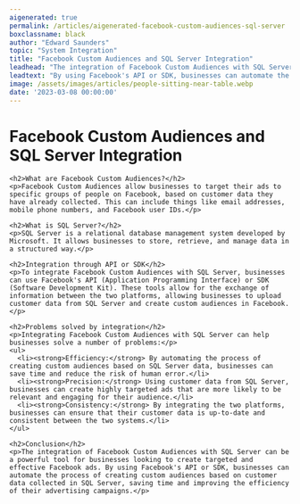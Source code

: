 ```yaml
---
aigenerated: true
permalink: /articles/aigenerated-facebook-custom-audiences-sql-server
boxclassname: black
author: "Edward Saunders"
topic: "System Integration"
title: "Facebook Custom Audiences and SQL Server Integration"
leadhead: "The integration of Facebook Custom Audiences with SQL Server can be a powerful tool for businesses looking to create targeted and effective Facebook ads"
leadtext: "By using Facebook's API or SDK, businesses can automate the process of creating custom audiences based on customer data collected in SQL Server, saving time and improving the efficiency of their advertising campaigns."
image: /assets/images/articles/people-sitting-near-table.webp
date: '2023-03-08 00:00:00'
---
```

<div class="arttext">    <h1>Facebook Custom Audiences and SQL Server Integration</h1>
    
    <h2>What are Facebook Custom Audiences?</h2>
    <p>Facebook Custom Audiences allow businesses to target their ads to specific groups of people on Facebook, based on customer data they have already collected. This can include things like email addresses, mobile phone numbers, and Facebook user IDs.</p>
    
    <h2>What is SQL Server?</h2>
    <p>SQL Server is a relational database management system developed by Microsoft. It allows businesses to store, retrieve, and manage data in a structured way.</p>
    
    <h2>Integration through API or SDK</h2>
    <p>To integrate Facebook Custom Audiences with SQL Server, businesses can use Facebook's API (Application Programming Interface) or SDK (Software Development Kit). These tools allow for the exchange of information between the two platforms, allowing businesses to upload customer data from SQL Server and create custom audiences in Facebook.</p>
    
    <h2>Problems solved by integration</h2>
    <p>Integrating Facebook Custom Audiences with SQL Server can help businesses solve a number of problems:</p>
    <ul>
      <li><strong>Efficiency:</strong> By automating the process of creating custom audiences based on SQL Server data, businesses can save time and reduce the risk of human error.</li>
      <li><strong>Precision:</strong> Using customer data from SQL Server, businesses can create highly targeted ads that are more likely to be relevant and engaging for their audience.</li>
      <li><strong>Consistency:</strong> By integrating the two platforms, businesses can ensure that their customer data is up-to-date and consistent between the two systems.</li>
    </ul>
    
    <h2>Conclusion</h2>
    <p>The integration of Facebook Custom Audiences with SQL Server can be a powerful tool for businesses looking to create targeted and effective Facebook ads. By using Facebook's API or SDK, businesses can automate the process of creating custom audiences based on customer data collected in SQL Server, saving time and improving the efficiency of their advertising campaigns.</p>
</div>